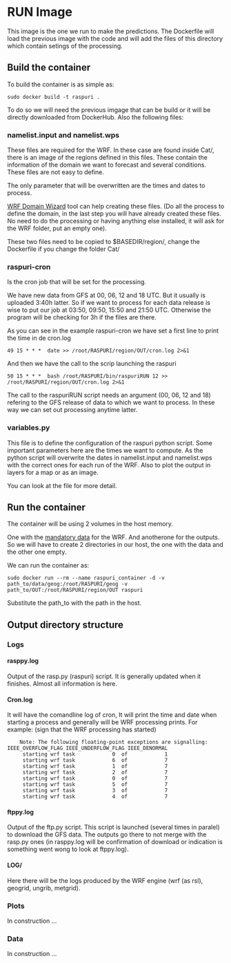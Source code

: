 # RUN Image


This image is the one we run to make the predictions. The Dockerfile will load the previous image with the code and will add the files of this directory which contain setings of the processing.

## Build the container

To build the container is as simple as:

    sudo docker build -t raspuri .
    
To do so we will need the previous imgage that can be build or it will be directly downloaded from DockerHub. Also the following files:

### namelist.input and namelist.wps

These files are required for the WRF. In these case are found inside Cat/, there is an image of the regions defined in this files.
These contain the information of the domain we want to forecast and several conditions. These files are not easy to define.

The only parameter that will be overwritten are the times and dates to process.

[WRF Domain Wizard](https://esrl.noaa.gov/gsd/wrfportal/DomainWizard.html) tool can help creating these files. (Do all the process to define the domain, in the last step you will have already created these files. No need to do the processing or having anything else installed, it will ask for the WRF folder, put an empty one).

These two files need to be copied to $BASEDIR/region/, change the Dockerfile if you change the folder Cat/

### raspuri-cron

Is the cron job that will be set for the processing.

We have new data from GFS at 00, 06, 12 and 18 UTC. But it usually is uploaded 3:40h latter. So if we want to process for each data release is wise to put our job at 03:50, 09:50, 15:50 and 21:50 UTC. Otherwise the program will be checking for 3h if the files are there. 

As you can see in the example raspuri-cron we have set a first line to print the time in de cron.log

    49 15 * * *  date >> /root/RASPURI/region/OUT/cron.log 2>&1

And then we have the call to the scrip launching the raspuri

    50 15 * * *  bash /root/RASPURI/bin/raspuriRUN 12 >> /root/RASPURI/region/OUT/cron.log 2>&1

The call to the raspuriRUN script needs an argument (00, 06, 12 and 18) refering to the GFS release of data to which we want to process. In these way we can set out processing anytime latter.


### variables.py

This file is to define the configuration of the raspuri python script. Some important parameters here are the times we want to compute. As the python script will overwrite the dates in namelist.input and namelist.wps with the correct ones for each run of the WRF. Also to plot the output in layers for a map or as an image.

You can look at the file for more detail.

## Run the container

The container will be using 2 volumes in the host memory.

One with the [mandatory data](https://drive.google.com/file/d/16MP99bnZVO9jsD-ybPy8_RFMs5S3QMyT/view?usp=sharing) for the WRF. And anotherone for the outputs. So we will have to create 2 directories in our host, the one with the data and the other one empty.

We can run the container as: 

    sudo docker run --rm --name raspuri_container -d -v path_to/data/geog:/root/RASPURI/geog -v path_to/OUT:/root/RASPURI/region/OUT raspuri

Substitute the path_to with the path in the host.

## Output directory structure

### Logs

#### rasppy.log
Output of the rasp.py (raspuri) script. It is generally updated when it finishes. Almost all information is here.


#### Cron.log
It will have the comandline log of cron, It will print the time and date when starting a process and generally will be WRF processing prints. For example: (sign that the WRF processing has started)

        Note: The following floating-point exceptions are signalling: IEEE_OVERFLOW_FLAG IEEE_UNDERFLOW_FLAG IEEE_DENORMAL
         starting wrf task            0  of            1
         starting wrf task            6  of            7
         starting wrf task            1  of            7
         starting wrf task            2  of            7
         starting wrf task            0  of            7
         starting wrf task            5  of            7
         starting wrf task            3  of            7
         starting wrf task            4  of            7
         


#### ftppy.log
Output of the ftp.py script. This script is launched (several times in paralel) to download the GFS data. The outputs go there to not merge with the rasp.py ones (in rasppy.log will be confirmation of download or indication is something went wong to look at ftppy.log).

#### LOG/
Here there will be the logs produced by the WRF engine (wrf (as rsl), geogrid, ungrib, metgrid).


### Plots
In construction ...

### Data
In construction ...
